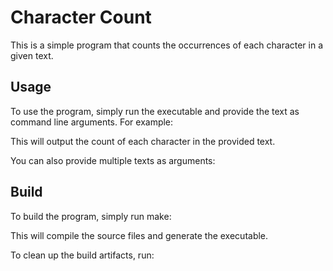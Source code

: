 # Character Count

This is a simple program that counts the occurrences of each character in a given text.

## Usage

To use the program, simply run the executable and provide the text as command line arguments. For example:


This will output the count of each character in the provided text.

You can also provide multiple texts as arguments:


## Build

To build the program, simply run make:


This will compile the source files and generate the executable.

To clean up the build artifacts, run:

